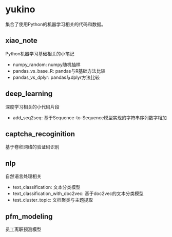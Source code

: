 # yukino

集合了使用Python的机器学习相关的代码和数据。

## xiao_note
Python机器学习基础相关的小笔记

- numpy_random: numpy随机抽样
- pandas_vs_base_R: pandas与R基础方法比较
- pandas_vs_dplyr: pandas与dplyr方法比较

## deep_learning
深度学习相关的小代码片段

- add_seq2seq: 基于Sequence-to-Sequence模型实现的字符串序列数字相加

## captcha_recoginition
基于卷积网络的验证码识别

## nlp
自然语言处理相关

- text_classification: 文本分类模型
- text_classification_with_doc2vec: 基于doc2vec的文本分类模型
- test_cluster_topic: 文档聚类与主题提取

## pfm_modeling
员工离职预测模型
